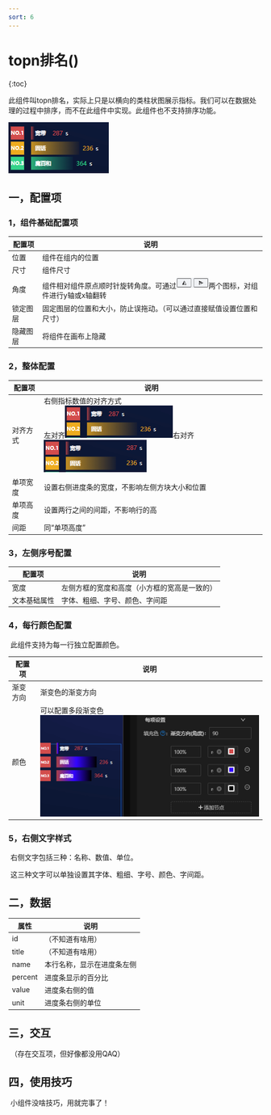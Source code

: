 ```yaml
---
sort: 6
---
```


# topn排名()

{:toc}

​		此组件叫topn排名，实际上只是以横向的类柱状图展示指标。我们可以在数据处理的过程中排序，而不在此组件中实现。此组件也不支持排序功能。

![04](.\images-topn()\04.png)

## 一，配置项

### 1，组件基础配置项

| 配置项   | 说明                                                         |
| -------- | ------------------------------------------------------------ |
| 位置     | 组件在组内的位置                                             |
| 尺寸     | 组件尺寸                                                     |
| 角度     | 组件相对组件原点顺时针旋转角度。可通过<img src=".\images-topn()\01.png" alt="01" style="zoom:65%;" />两个图标，对组件进行y轴或x轴翻转 |
| 锁定图层 | 固定图层的位置和大小，防止误拖动。（可以通过直接赋值设置位置和尺寸） |
| 隐藏图层 | 将组件在画布上隐藏                                           |

### 2，整体配置

| 配置项   | 说明                                                         |
| -------- | ------------------------------------------------------------ |
| 对齐方式 | 右侧指标数值的对齐方式<br />左对齐![02](.\images-topn()\02.png)右对齐![03](.\images-topn()\03.png) |
| 单项宽度 | 设置右侧进度条的宽度，不影响左侧方块大小和位置               |
| 单项高度 | 设置两行之间的间距，不影响行的高                             |
| 间距     | 同“单项高度”                                                 |

### 3，左侧序号配置

| 配置项       | 说明                                         |
| ------------ | -------------------------------------------- |
| 宽度         | 左侧方框的宽度和高度（小方框的宽高是一致的） |
| 文本基础属性 | 字体、粗细、字号、颜色、字间距               |

### 4，每行颜色配置

​		此组件支持为每一行独立配置颜色。

| 配置项   | 说明                                            |
| -------- | ----------------------------------------------- |
| 渐变方向 | 渐变色的渐变方向                                |
| 颜色     | 可以配置多段渐变色![05](.\images-topn()\05.png) |

### 5，右侧文字样式

​		右侧文字包括三种：名称、数值、单位。

​		这三种文字可以单独设置其字体、粗细、字号、颜色、字间距。

## 二，数据

| 属性    | 说明                       |
| ------- | -------------------------- |
| id      | （不知道有啥用）           |
| title   | （不知道有啥用）           |
| name    | 本行名称，显示在进度条左侧 |
| percent | 进度条显示的百分比         |
| value   | 进度条右侧的值             |
| unit    | 进度条右侧的单位           |

## 三，交互

​		（存在交互项，但好像都没用QAQ）

## 四，使用技巧

​		小组件没啥技巧，用就完事了！